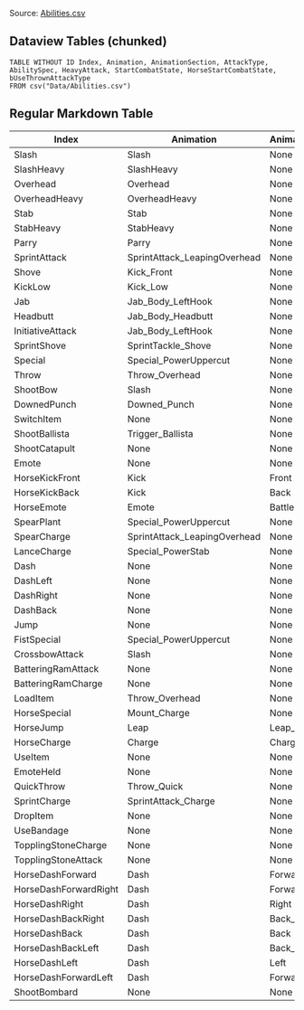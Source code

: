Source: [Abilities.csv](I:\UNCN\WS\SDK\Mods_Repos\ArgonSDK-FieldGuide\docs\Systems\Chivalry2\Tables\Data\Abilities.csv)

## Dataview Tables (chunked)

```dataview
TABLE WITHOUT ID Index, Animation, AnimationSection, AttackType, AbilitySpec, HeavyAttack, StartCombatState, HorseStartCombatState, bUseThrownAttackType
FROM csv("Data/Abilities.csv")
```

## Regular Markdown Table

| Index | Animation | AnimationSection | AttackType | AbilitySpec | HeavyAttack | StartCombatState | HorseStartCombatState | bUseThrownAttackType |
| --- | --- | --- | --- | --- | --- | --- | --- | --- |
| Slash | Slash | None | None | None | SlashHeavy | None | None | False |
| SlashHeavy | SlashHeavy | None | None | None | None | None | None | False |
| Overhead | Overhead | None | None | None | OverheadHeavy | None | None | False |
| OverheadHeavy | OverheadHeavy | None | None | None | None | None | None | False |
| Stab | Stab | None | None | None | StabHeavy | None | None | False |
| StabHeavy | StabHeavy | None | None | None | None | None | None | False |
| Parry | Parry | None | None | None | None | Release | None | False |
| SprintAttack | SprintAttack_LeapingOverhead | None | None | None | None | None | None | False |
| Shove | Kick_Front | None | None | None | None | None | None | False |
| KickLow | Kick_Low | None | None | None | None | None | None | False |
| Jab | Jab_Body_LeftHook | None | None | None | None | None | None | False |
| Headbutt | Jab_Body_Headbutt | None | None | None | None | None | None | False |
| InitiativeAttack | Jab_Body_LeftHook | None | None | None | None | None | None | False |
| SprintShove | SprintTackle_Shove | None | None | None | None | None | None | False |
| Special | Special_PowerUppercut | None | None | None | None | None | None | False |
| Throw | Throw_Overhead | None | None | None | None | None | None | True |
| ShootBow | Slash | None | None | None | None | None | None | False |
| DownedPunch | Downed_Punch | None | None | None | None | DownedPunch | None | False |
| SwitchItem | None | None | None | None | None | SwitchItem | None | False |
| ShootBallista | Trigger_Ballista | None | None | None | None | None | None | False |
| ShootCatapult | None | None | None | None | None | None | None | False |
| Emote | None | None | None | None | None | Emote | None | False |
| HorseKickFront | Kick | Front | None | None | None | HorseSlowdown | Kick | False |
| HorseKickBack | Kick | Back | None | None | None | HorseSlowdown | Kick | False |
| HorseEmote | Emote | Battlecry | None | None | None | HorseEmote | None | False |
| SpearPlant | Special_PowerUppercut | None | None | None | None | None | None | False |
| SpearCharge | SprintAttack_LeapingOverhead | None | None | None | None | None | None | False |
| LanceCharge | Special_PowerStab | None | None | None | None | None | None | False |
| Dash | None | None | None | None | None | Dash | None | False |
| DashLeft | None | None | None | None | None | Dash | None | False |
| DashRight | None | None | None | None | None | Dash | None | False |
| DashBack | None | None | None | None | None | Dash | None | False |
| Jump | None | None | None | None | None | Jump | None | False |
| FistSpecial | Special_PowerUppercut | None | None | None | None | None | None | False |
| CrossbowAttack | Slash | None | None | None | None | None | None | False |
| BatteringRamAttack | None | None | None | None | None | None | None | False |
| BatteringRamCharge | None | None | None | None | None | None | None | False |
| LoadItem | Throw_Overhead | None | None | None | None | None | None | False |
| HorseSpecial | Mount_Charge | None | None | None | None | None | None | False |
| HorseJump | Leap | Leap_Start | None | None | None | HorseJump | None | False |
| HorseCharge | Charge | Charge | None | None | None | HorseCharge | None | False |
| UseItem | None | None | None | None | None | Use | None | False |
| EmoteHeld | None | None | None | None | None | Emote | None | False |
| QuickThrow | Throw_Quick | None | None | None | None | None | None | True |
| SprintCharge | SprintAttack_Charge | None | None | None | None | None | None | False |
| DropItem | None | None | None | None | None | None | None | False |
| UseBandage | None | None | None | None | None | Use | None | False |
| TopplingStoneCharge | None | None | None | None | None | None | None | False |
| TopplingStoneAttack | None | None | None | None | None | None | None | False |
| HorseDashForward | Dash | Forward | None | None | None | HorseSlowdown | None | False |
| HorseDashForwardRight | Dash | Forward_Right | None | None | None | HorseSlowdown | None | False |
| HorseDashRight | Dash | Right | None | None | None | HorseSlowdown | None | False |
| HorseDashBackRight | Dash | Back_Right | None | None | None | HorseSlowdown | None | False |
| HorseDashBack | Dash | Back | None | None | None | HorseSlowdown | None | False |
| HorseDashBackLeft | Dash | Back_Left | None | None | None | HorseSlowdown | None | False |
| HorseDashLeft | Dash | Left | None | None | None | HorseSlowdown | None | False |
| HorseDashForwardLeft | Dash | Forward_Left | None | None | None | HorseSlowdown | None | False |
| ShootBombard | None | None | None | None | None | None | None | False |

